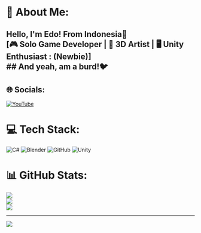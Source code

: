 # 💫 About Me:
## Hello, I'm Edo! From Indonesia👋<br>[🎮 Solo Game Developer | 🎨 3D Artist | 🖥️ Unity Enthusiast : (Newbie)]<br>## And yeah, am a burd!🐦


## 🌐 Socials:
[![YouTube](https://img.shields.io/badge/YouTube-%23FF0000.svg?logo=YouTube&logoColor=white)](https://youtube.com/@UCfgIUTQlcTxSvwAfpK5VNmg) 

# 💻 Tech Stack:
![C#](https://img.shields.io/badge/c%23-%23239120.svg?style=for-the-badge&logo=csharp&logoColor=white) ![Blender](https://img.shields.io/badge/blender-%23F5792A.svg?style=for-the-badge&logo=blender&logoColor=white) ![GitHub](https://img.shields.io/badge/github-%23121011.svg?style=for-the-badge&logo=github&logoColor=white) ![Unity](https://img.shields.io/badge/unity-%23000000.svg?style=for-the-badge&logo=unity&logoColor=white)
# 📊 GitHub Stats:
![](https://github-readme-stats.vercel.app/api?username=BarudakXD&theme=dark&hide_border=false&include_all_commits=false&count_private=false)<br/>
![](https://github-readme-streak-stats.herokuapp.com/?user=BarudakXD&theme=dark&hide_border=false)<br/>
![](https://github-readme-stats.vercel.app/api/top-langs/?username=BarudakXD&theme=dark&hide_border=false&include_all_commits=false&count_private=false&layout=compact)

---
[![](https://visitcount.itsvg.in/api?id=BarudakXD&icon=0&color=0)](https://visitcount.itsvg.in)

<!-- Proudly created with GPRM ( https://gprm.itsvg.in ) -->
